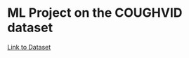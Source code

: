 # ML Project on the COUGHVID dataset

<a href="[https://example.com](https://zenodo.org/records/7024894)" target="_blank">Link to Dataset</a>
